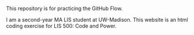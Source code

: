 <!DOCTYPE html>
<html>
<head>
  <title>Hello World</title>
</head>
<body> 

<p>This repository is for practicing the GitHub Flow.</p>

<p>I am a second-year MA LIS student at UW-Madison. This website is an html coding exercise for LIS 500: Code and Power.</p>

</body>
</html>
